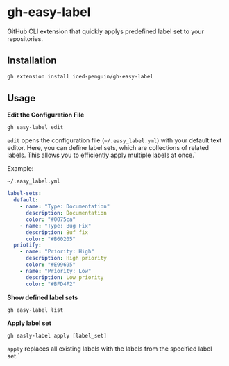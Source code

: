 # gh-easy-label

GitHub CLI extension that quickly applys predefined label set to your repositories.

## Installation

```sh
gh extension install iced-penguin/gh-easy-label
```

## Usage

**Edit the Configuration File**

```
gh easy-label edit
```

`edit` opens the configuration file (`~/.easy_label.yml`) with your default text editor. Here, you can define label sets, which are collections of related labels. This allows you to efficiently apply multiple labels at once.`

Example:

`~/.easy_label.yml`
```yaml
label-sets:
  default:
    - name: "Type: Documentation"
      description: Documentation
      color: "#0075ca"
    - name: "Type: Bug Fix"
      description: Buf fix
      color: "#B60205"
  priotify:
    - name: "Priority: High"
      description: High priority
      color: "#E99695"
    - name: "Priority: Low"
      description: Low priority
      color: "#BFD4F2"
```


**Show defined label sets**

```
gh easy-label list
```

**Apply label set**

```
gh easly-label apply [label_set]
```

`apply` replaces all existing labels with the labels from the specified label set.`